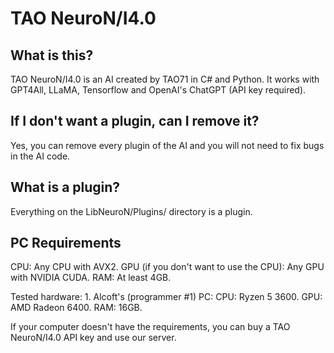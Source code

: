 # TAO NeuroN/I4.0
## What is this?
TAO NeuroN/I4.0 is an AI created by TAO71 in C# and Python. It works with GPT4All, LLaMA, Tensorflow and OpenAI's ChatGPT (API key required).

## If I don't want a plugin, can I remove it?
Yes, you can remove every plugin of the AI and you will not need to fix bugs in the AI code.

## What is a plugin?
Everything on the LibNeuroN/Plugins/ directory is a plugin.

## PC Requirements
CPU: Any CPU with AVX2.
GPU (if you don't want to use the CPU): Any GPU with NVIDIA CUDA.
RAM: At least 4GB.

Tested hardware:
    1. Alcoft's (programmer #1) PC:
        CPU: Ryzen 5 3600.
        GPU: AMD Radeon 6400.
        RAM: 16GB.

If your computer doesn't have the requirements, you can buy a TAO NeuroN/I4.0 API key and use our server.
